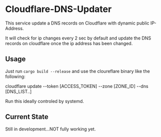 
# Cloudflare-DNS-Updater

This service update a DNS records on Cloudflare with dynamic public IP-Address.

It will check for ip changes every 2 sec by default and update the DNS records on cloudflare once the ip address has been changed.

## Usage

Just run `cargo build --release` and use the cloureflare binary like the following:

cloudflare update --token [ACCESS_TOKEN] --zone [ZONE_ID] --dns [DNS_LIST..] 

Run this ideally controled by systemd.

## Current State

Still in development...NOT fully working yet.